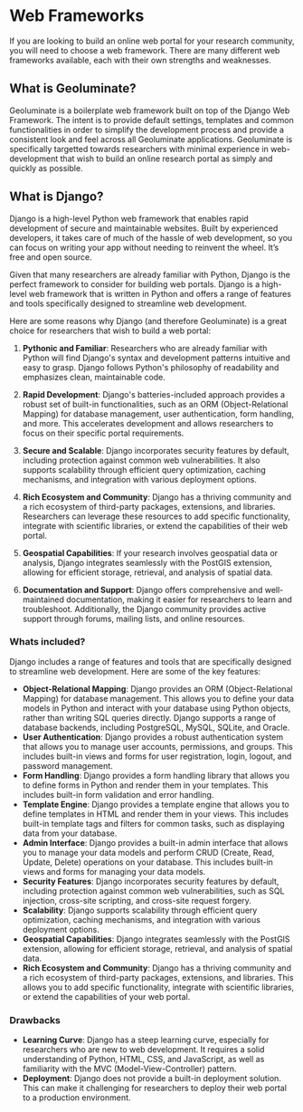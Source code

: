 # Web Frameworks

If you are looking to build an online web portal for your research community, you will need to choose a web framework. There are many different web frameworks available, each with their own strengths and weaknesses.

## What is Geoluminate?

Geoluminate is a boilerplate web framework built on top of the Django Web Framework. The intent is to provide default settings, templates and common functionalities in order to simplify the development process and provide a consistent look and feel across all Geoluminate applications. Geoluminate is specifically targetted towards researchers with minimal experience in web-development that wish to build an online research portal as simply and quickly as possible.

## What is Django?

Django is a high-level Python web framework that enables rapid development of secure and maintainable websites. Built by experienced developers, it takes care of much of the hassle of web development, so you can focus on writing your app without needing to reinvent the wheel. It’s free and open source.

Given that many researchers are already familiar with Python, Django is the perfect framework to consider for building web portals. Django is a high-level web framework that is written in Python and offers a range of features and tools specifically designed to streamline web development.

Here are some reasons why Django (and therefore Geoluminate) is a great choice for researchers that wish to build a web portal:

1. **Pythonic and Familiar**: Researchers who are already familiar with Python will find Django's syntax and development patterns intuitive and easy to grasp. Django follows Python's philosophy of readability and emphasizes clean, maintainable code.

2. **Rapid Development**: Django's batteries-included approach provides a robust set of built-in functionalities, such as an ORM (Object-Relational Mapping) for database management, user authentication, form handling, and more. This accelerates development and allows researchers to focus on their specific portal requirements.

3. **Secure and Scalable**: Django incorporates security features by default, including protection against common web vulnerabilities. It also supports scalability through efficient query optimization, caching mechanisms, and integration with various deployment options.

4. **Rich Ecosystem and Community**: Django has a thriving community and a rich ecosystem of third-party packages, extensions, and libraries. Researchers can leverage these resources to add specific functionality, integrate with scientific libraries, or extend the capabilities of their web portal.

5. **Geospatial Capabilities**: If your research involves geospatial data or analysis, Django integrates seamlessly with the PostGIS extension, allowing for efficient storage, retrieval, and analysis of spatial data.

6. **Documentation and Support**: Django offers comprehensive and well-maintained documentation, making it easier for researchers to learn and troubleshoot. Additionally, the Django community provides active support through forums, mailing lists, and online resources.

### Whats included?

Django includes a range of features and tools that are specifically designed to streamline web development. Here are some of the key features:

- **Object-Relational Mapping**: Django provides an ORM (Object-Relational Mapping) for database management. This allows you to define your data models in Python and interact with your database using Python objects, rather than writing SQL queries directly. Django supports a range of database backends, including PostgreSQL, MySQL, SQLite, and Oracle.
- **User Authentication**: Django provides a robust authentication system that allows you to manage user accounts, permissions, and groups. This includes built-in views and forms for user registration, login, logout, and password management.
- **Form Handling**: Django provides a form handling library that allows you to define forms in Python and render them in your templates. This includes built-in form validation and error handling.
- **Template Engine**: Django provides a template engine that allows you to define templates in HTML and render them in your views. This includes built-in template tags and filters for common tasks, such as displaying data from your database.
- **Admin Interface**: Django provides a built-in admin interface that allows you to manage your data models and perform CRUD (Create, Read, Update, Delete) operations on your database. This includes built-in views and forms for managing your data models.
- **Security Features**: Django incorporates security features by default, including protection against common web vulnerabilities, such as SQL injection, cross-site scripting, and cross-site request forgery.
- **Scalability**: Django supports scalability through efficient query optimization, caching mechanisms, and integration with various deployment options.
- **Geospatial Capabilities**: Django integrates seamlessly with the PostGIS extension, allowing for efficient storage, retrieval, and analysis of spatial data.
- **Rich Ecosystem and Community**: Django has a thriving community and a rich ecosystem of third-party packages, extensions, and libraries. This allows you to add specific functionality, integrate with scientific libraries, or extend the capabilities of your web portal.

### Drawbacks

- **Learning Curve**: Django has a steep learning curve, especially for researchers who are new to web development. It requires a solid understanding of Python, HTML, CSS, and JavaScript, as well as familiarity with the MVC (Model-View-Controller) pattern.
- **Deployment**: Django does not provide a built-in deployment solution. This can make it challenging for researchers to deploy their web portal to a production environment.
